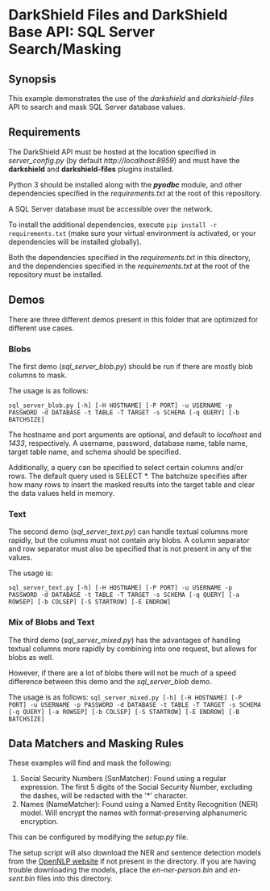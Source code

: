 # DarkShield Files and DarkShield Base API: SQL Server Search/Masking

## Synopsis 

This example demonstrates the use of the *darkshield* and *darkshield-files* API to search and mask SQL Server database values. 

## Requirements
The DarkShield API must be hosted at the location specified in *server_config.py* (by default *http://localhost:8959*) and must have the **darkshield** and **darkshield-files** plugins installed.

Python 3 should be installed along with the ***pyodbc*** module, and other dependencies specified in the *requirements.txt* at the root of this repository.

A SQL Server database must be accessible over the network. 

To install the additional dependencies, execute `pip install -r requirements.txt`
(make sure your virtual environment is activated, or your dependencies will 
be installed globally).

Both the dependencies specified in the *requirements.txt* in this directory, and the dependencies specified in the *requirements.txt* at the root of the repository must be installed.

## Demos

There are three different demos present in this folder that are optimized for different use cases.

### Blobs

The first demo (*sql_server_blob.py*) should be run if there are mostly blob columns to mask.

The usage is as follows:

`sql_server_blob.py [-h] [-H HOSTNAME] [-P PORT] -u USERNAME -p PASSWORD -d DATABASE -t TABLE -T TARGET -s SCHEMA [-q QUERY] [-b BATCHSIZE]`

The hostname and port arguments are optional, and default to *localhost* and *1433*, respectively. A username, password, database name, table name, target table name, and schema should be specified.

Additionally, a query can be specified to select certain columns and/or rows. The default query used is SELECT \*. The batchsize specifies after how many rows to insert the masked results into the target table and clear the data values held in memory.

### Text

The second demo (*sql_server_text.py*) can handle textual columns more rapidly, but the columns must not contain any blobs. A column separator and row separator must also be specified that is not present in any of the values.

The usage is:

`sql_server_text.py [-h] [-H HOSTNAME] [-P PORT] -u USERNAME -p PASSWORD -d DATABASE -t TABLE -T TARGET -s SCHEMA [-q QUERY] [-a ROWSEP] [-b COLSEP] [-S STARTROW] [-E ENDROW]`

### Mix of Blobs and Text

The third demo (*sql_server_mixed.py*) has the advantages of handling textual columns more rapidly by combining into one request, but allows for blobs as well. 

However, if there are a lot of blobs there will not be much of a speed difference between this demo and the *sql_server_blob* demo.

The usage is as follows:
`sql_server_mixed.py [-h] [-H HOSTNAME] [-P PORT] -u USERNAME -p PASSWORD -d DATABASE -t TABLE -T TARGET -s
                           SCHEMA [-q QUERY] [-a ROWSEP] [-b COLSEP] [-S STARTROW] [-E ENDROW] [-B BATCHSIZE]`

## Data Matchers and Masking Rules

These examples will find and mask the following:

1. Social Security Numbers (SsnMatcher): Found using a regular expression. The first 5 digits of the Social Security Number,
excluding the dashes, will be redacted with the '*' character.
2. Names (NameMatcher): Found using a Named Entity Recognition (NER) model. Will encrypt the names with 
format-preserving alphanumeric encryption.

This can be configured by modifying the *setup.py* file.

The setup script will also download the NER and sentence detection models from the
[OpenNLP website](http://opennlp.sourceforge.net/models-1.5/) if not present in the
directory. If you are having trouble downloading the models, place the *en-ner-person.bin*
and *en-sent.bin* files into this directory.
